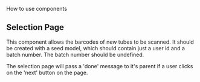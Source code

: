 How to use components

Selection Page
--------------

This component allows the barcodes of new tubes to be scanned. It should be created with a seed model, which should contain just a user id and a batch number. The batch number should be undefined.

The selection page will pass a 'done' message to it's parent if a user clicks on the 'next' button on the page.